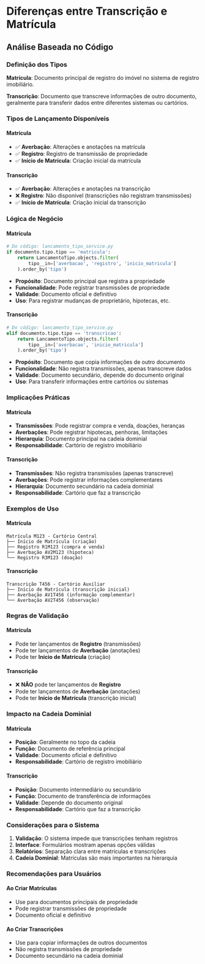 # Diferenças entre Transcrição e Matrícula

## Análise Baseada no Código

### Definição dos Tipos

**Matrícula**: Documento principal de registro do imóvel no sistema de registro imobiliário.

**Transcrição**: Documento que transcreve informações de outro documento, geralmente para transferir dados entre diferentes sistemas ou cartórios.

### Tipos de Lançamento Disponíveis

#### Matrícula
- ✅ **Averbação**: Alterações e anotações na matrícula
- ✅ **Registro**: Registro de transmissão de propriedade
- ✅ **Início de Matrícula**: Criação inicial da matrícula

#### Transcrição
- ✅ **Averbação**: Alterações e anotações na transcrição
- ❌ **Registro**: Não disponível (transcrições não registram transmissões)
- ✅ **Início de Matrícula**: Criação inicial da transcrição

### Lógica de Negócio

#### Matrícula
```python
# Do código: lancamento_tipo_service.py
if documento.tipo.tipo == 'matricula':
    return LancamentoTipo.objects.filter(
        tipo__in=['averbacao', 'registro', 'inicio_matricula']
    ).order_by('tipo')
```

- **Propósito**: Documento principal que registra a propriedade
- **Funcionalidade**: Pode registrar transmissões de propriedade
- **Validade**: Documento oficial e definitivo
- **Uso**: Para registrar mudanças de proprietário, hipotecas, etc.

#### Transcrição
```python
# Do código: lancamento_tipo_service.py
elif documento.tipo.tipo == 'transcricao':
    return LancamentoTipo.objects.filter(
        tipo__in=['averbacao', 'inicio_matricula']
    ).order_by('tipo')
```

- **Propósito**: Documento que copia informações de outro documento
- **Funcionalidade**: Não registra transmissões, apenas transcreve dados
- **Validade**: Documento secundário, depende do documento original
- **Uso**: Para transferir informações entre cartórios ou sistemas

### Implicações Práticas

#### Matrícula
- **Transmissões**: Pode registrar compra e venda, doações, heranças
- **Averbações**: Pode registrar hipotecas, penhoras, limitações
- **Hierarquia**: Documento principal na cadeia dominial
- **Responsabilidade**: Cartório de registro imobiliário

#### Transcrição
- **Transmissões**: Não registra transmissões (apenas transcreve)
- **Averbações**: Pode registrar informações complementares
- **Hierarquia**: Documento secundário na cadeia dominial
- **Responsabilidade**: Cartório que faz a transcrição

### Exemplos de Uso

#### Matrícula
```
Matrícula M123 - Cartório Central
├── Início de Matrícula (criação)
├── Registro R1M123 (compra e venda)
├── Averbação AV2M123 (hipoteca)
└── Registro R3M123 (doação)
```

#### Transcrição
```
Transcrição T456 - Cartório Auxiliar
├── Início de Matrícula (transcrição inicial)
├── Averbação AV1T456 (informação complementar)
└── Averbação AV2T456 (observação)
```

### Regras de Validação

#### Matrícula
- Pode ter lançamentos de **Registro** (transmissões)
- Pode ter lançamentos de **Averbação** (anotações)
- Pode ter **Início de Matrícula** (criação)

#### Transcrição
- ❌ **NÃO** pode ter lançamentos de **Registro**
- Pode ter lançamentos de **Averbação** (anotações)
- Pode ter **Início de Matrícula** (transcrição inicial)

### Impacto na Cadeia Dominial

#### Matrícula
- **Posição**: Geralmente no topo da cadeia
- **Função**: Documento de referência principal
- **Validade**: Documento oficial e definitivo
- **Responsabilidade**: Cartório de registro imobiliário

#### Transcrição
- **Posição**: Documento intermediário ou secundário
- **Função**: Documento de transferência de informações
- **Validade**: Depende do documento original
- **Responsabilidade**: Cartório que faz a transcrição

### Considerações para o Sistema

1. **Validação**: O sistema impede que transcrições tenham registros
2. **Interface**: Formulários mostram apenas opções válidas
3. **Relatórios**: Separação clara entre matrículas e transcrições
4. **Cadeia Dominial**: Matrículas são mais importantes na hierarquia

### Recomendações para Usuários

#### Ao Criar Matrículas
- Use para documentos principais de propriedade
- Pode registrar transmissões de propriedade
- Documento oficial e definitivo

#### Ao Criar Transcrições
- Use para copiar informações de outros documentos
- Não registra transmissões de propriedade
- Documento secundário na cadeia dominial 